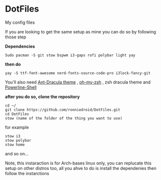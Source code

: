 # DotFiles
My config files

If you are looking to get the same setup as mine you can do so by following those step

**Dependencies**

```
Sudo pacman -S git stow bspwm i3-gaps rofi polybar light yay
```

**then do**

```
yay -S ttf-font-awesome nerd-fonts-source-code-pro i3lock-fancy-git
```

You'll also need [Ant-Dracula theme](https://github.com/EliverLara/Ant-Dracula) , [oh-my-zsh](https://github.com/robbyrussell/oh-my-zsh)  ,
zsh dracula theme and [Powerline-Shell](https://github.com/b-ryan/powerline-shell) 

**after you do so, clone the repository**

```
cd ~/
git clone https://github.com/ronniedroid/DotFiles.git
cd DotFiles
stow (name of the folder of the thing you want to use)
```

for example

```
stow i3
stow polybar
stow home
```

and so on...


Note, this instaraction is for Arch-bases linux only, you can replucate this setup on other distros too, all you ahve to do is install the dependenies then follow the instarctions
